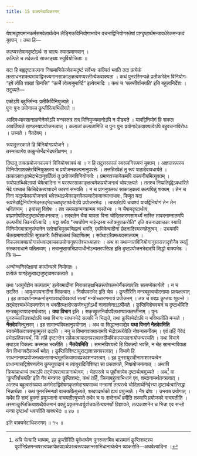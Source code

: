 ```yaml
---
title: 15 वाक्यभेदाधिकरणम्

---
```

येषामदृश्यमानकर्मसमवेतार्थत्वेन लैङ्गिकविनियोगाभावेन वचनाद्विनियोगस्तेषां प्राग्दृष्टार्थमन्त्रावधेरेकमन्त्रत्वं युक्तम् । तथा हि—

कल्प्यस्तेषामदृष्टोऽर्थः स चाल्पः स्यात्प्रमाणवान् ।  
कल्पिते च तदेकत्वे साकाङ्क्षाः स्युर्वियोजिताः ॥  


यदा हि बह्वदृष्टकल्पना निष्प्रमाणिकेत्येकमदृष्टं सर्वेभ्यः कल्पितं भवति तदा प्रत्येकं तत्साधनशक्त्यभावाद्विभज्यमानसाकाङ्क्षत्वमप्यस्तीत्येकवाक्यता । कथं पुनरस्मिन्पक्षे प्रतीकभेदेन विनियोगः “इषें त्वेति शाखां छिनत्ति” “ऊर्जे त्वेत्यनुमार्ष्टि” इत्येवमादिः । कथं च ‘क्लप्तीर्वाचयति’ इति बहुत्वनिर्देशः । तदुच्यते—

एकोऽपि बहुभिर्मन्त्रः प्रतीकैर्विनियुज्यते ।  
पुनः पुनः प्रयोगाच्च कॢप्तीरित्यभिधीयते ॥  


आदिमध्यावसानग्रहणेनैकोऽपि मन्त्रस्तत्र तत्र विनियुज्यमानोऽपि न पीड्यते । यावद्विनियोगं हि सकल आवर्तिष्यते खण्डस्याप्रयोजनत्वात् । कल्पतां कल्पतामिति च पुनः पुनः प्रयोगादेकवाक्यत्वेऽपि बहुवचनाविरोधः । उच्यते । नैतदेवम् ।

रूपादुत्तरकाले हि विनियोगप्रयोजने ।  
तस्मात्प्रागेव तत्कॢप्तेर्भेदाभेदपरीक्षणम् ॥  


तिष्ठतु तावत्प्रयोजनकल्पनं विनियोगवाक्यं वा । न हि तदुत्तरकालं स्वरूपनिरूपणं युक्तम् । अज्ञातरूपस्य विनियोगाशक्तेरविनियुक्तस्य च प्रयोजनकल्पनानुपपत्तेः । तत्तन्निरपेक्षं तु रूपं पाठादेवावधार्यते । तत्कालावधृतभेदाभेदानुवर्तित्वं तु प्रयोजनविनियोगयोः । प्रमाणवच्चानेकमपि कल्पनीयमित्युक्तम् । रूपोपलब्धिवेलायां चेषेत्वादिना न परस्परसाकाङ्क्षत्वमेकप्रयोजनत्वं चोपलक्ष्यते । ततश्च निष्प्रतिद्वंद्वेऽवधारिते भेदे पश्चान्न किंचिदेकत्वापादने कारणं संभवति । न च प्रागनुपलब्धं साकाङ्क्षत्वं कल्पयितुं शक्यम् । तेन च विना यद्यप्येकप्रयोजनत्वं भवेत्तथाऽप्येकाङ्गवैकल्यादेकवाक्यत्वाभावः, किमुत यदा रूपभेदाद्विनियोगभेदस्तद्भेदाच्चादृष्टार्थत्वेऽपि प्रयोजनभेदः । त्वत्पक्षेऽपि चावश्यं यावद्विनियोगं तेन तेन भवितव्यम् । इयांस्तु विशेषः । तव समस्तान्मन्त्रान्मम व्यस्तेभ्यः । न चैषामदृष्टार्थत्वं, ब्राह्मणोपदिष्टदृष्टार्थसाधनत्वात् । तद्बलेन चैषां यावता विना चोदितकरणसामर्थ्यं नास्ति तावदनाम्नातमपि कल्पनीयं च्छिनद्मीत्यादि । यद्वा यथैव "रथघोषेण माहेन्द्रस्य स्तोत्रमुपाकरोति" इति वचनादवाचकः स्यापि विनियोगमात्रानुसंघानेन स्तोत्राभिमुख्यचिह्नत्वं भवति, एवमिषेत्वादीनां छेदनादिस्मरणहेतुत्वम् । उभयमपि चैतत्प्रमाणवदिति सूत्रकारैः कैश्चित्कथं चिदाश्रितम् । सर्वथाऽत्रैवमध्यवसातव्यम् । विकलवाक्यप्रयोगासंभवादवाचकप्रयोगानुपपत्तेश्चाध्याहारः । अथ वा यथाम्नातविनियोगानुसारात्तादृशेनैव स्मर्तुं संस्काराधाने यतितव्यम् । तत्रानुष्ठात्रभिप्रायाधीनोऽन्यतरपरिग्रह इति दृष्टप्रयोजनभेदादपि सिद्धो वाक्यभेदः । किं च—

अन्योन्यनिरपेक्षाणां कार्यान्यत्वे नियोगतः ।  
प्रत्येकं यागहेतुत्वाद्यजुष्ट्व्वमवकल्पते ॥  


तथा ‘आयुर्यज्ञेन कल्पताम्’ इत्येवमादीनां निराकाङ्क्षभिन्नरूपोपलब्धेर्नैकत्वापत्तिः सत्यप्येकार्यत्वे । न च तदस्ति । आयुःकल्पनादीनां भिन्नत्वात् । निर्वापवदभेद इति चेन्न । कॢप्तीरिति मन्त्रबहुत्वचोदनायाः प्रत्यक्षत्वात् । इह तावदर्थानामकर्माङ्गापवादविवक्षायां सत्यां मन्त्रोच्चारणमात्रं प्रयोजनम् । तत्र च बव्ह्यः कॢप्तयः श्रूयन्ते । तद्भेदश्चार्थभेदमन्तरेण न भवतीत्यक्षरोपसर्जनभूतोऽर्थो नानात्वेनाऽऽश्रीयते । कॢप्तिविशेषवचनं च दृष्टार्थमिति मन्त्रबहुत्वापादनार्थत्वात् । **यथा विभाग** इति । सकृच्छ्रुतनिर्वापवैलक्षण्यात्क्लप्तीनाम् । पुनः पुनरुच्चारितशब्दोऽपि यथा विभागः साधनभेदे सत्यपि न भिद्यते, तथा कॢप्तिभेदोऽपि न भविष्यतीति मन्यते । **नैतदेव**मित्युत्तरम् । इह सामान्यविवक्षानुपयोगात् । अथ वा सिद्धान्तवाद्येव **यथा विभागे नैतदेवमिति** स्वयमेवैकवाक्यभूतमुत्तरं ददाति । ननु च विभागवाक्यानामपि भेदोऽस्त्येवेति नोपन्यसनीयम् । एवं तर्हि नैवेदं प्रभेदप्रतिपत्त्यर्थं, किं तर्हि दृष्टान्तेन सहैकत्वापादनपरत्वात्तदीयविकल्पापादनायोपन्यस्यति । यथा विभागे तथाऽत्र विकल्पः कस्मान्न भवतीति । **नैतदेवमिति** । समानविषयत्वे हि विकल्पो भवति, न चेह सामान्यविवक्षा येन विभागवदैकार्थ्यं भवेत् । कॢप्तिविशिष्टायुराद्याशासनपरत्वात् । विभागे हि साधनानामप्रयोजनत्वात्सामान्यभूतक्रियामात्रप्रकाशनपरत्वम् । इह पुनरायुरादीनामाशास्यत्वेन प्राधान्यात्तद्विशेषणत्वेन कॢप्त्युपादानं न त्वायुरादिविशिष्टा सा प्रकाश्यते, निष्प्रयोजनत्वात् । अथापि क्रियाप्राधान्यं तथाऽपि तद्भेदपरत्वान्नानार्थत्वम् । भेदपरत्वे च पूर्वोक्तमेव दृष्टार्थत्वमुच्यते । अथ[^1] वा ‘कॢप्तीर्वाचयति’ इति नैव मन्त्रपरः कॢप्तिशब्दः, कथं तर्हि, क्रियाबहुत्वाभिधान एव, शब्दानामर्थतन्त्रत्वात् । अतश्च बहुत्वसंख्यया कर्मभेदाद्विशेषणकृतभेदाश्रयणाच्च मन्त्राणां तत्परत्वे चोदितार्थनिर्वृत्त्या दृष्टार्थत्वात्सिद्धा भिन्नार्थता । कथं पुनरस्मिन्पक्षे वाचयतीत्युच्यते, शब्दपदार्थको ह्ययं प्रयुज्यते । नैष दोषः । उभयत्र प्रयोगात् । यथैव हि शब्दं ब्रुवन्तं प्रयुञ्जानो वाचयतीत्युच्यते तथैव च यः शब्देनार्थं ब्रवीति तस्यापि प्रयोजको वाचयतीति । तस्मात्कॢप्तिक्रियाशब्दैर्यजमानं वक्तुं प्रवृत्तमध्वर्युर्वाचयतीत्ययमर्थो विज्ञायते, तत्प्रकाशनेन च भिन्ना एव सन्तो मन्त्रा दृष्टार्था भवन्तीति वाक्यभेदः ॥ ४७ ॥

[^1]: अपि चेत्यादि भाष्यम्, इह कॢप्तीरिति पूर्वभाष्येण पुनरुक्तमिव भासमानं कॢप्तिशब्दस्य पूर्वाभिप्रेतमन्त्रपरत्वपक्षापेक्षयाऽर्थपरत्वरूपपक्षान्तराभिधानार्थत्वेन व्याकरोति—अथवेत्यादिना ।


इति वाक्यभेदाधिकरणम् ॥ १५ ॥